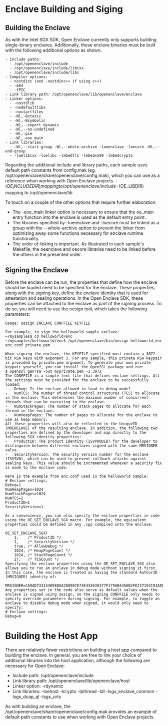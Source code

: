 # Enclave Building and Siging

## Building the Enclave

   As with the Intel SGX SDK, Open Enclave currently only supports building single-binary enclaves. Additionally, these enclave binaries must be built with the following additional options as shown:
   
    - Include paths:
      - /opt/openenclave/include
      - /opt/openenclave/include/libcxx
      - /opt/openenclave/include/libc
    - Compiler options: 
      - nostdinc (and -nostdinc++ if using c++) 
      -	-m64
      -	-fPIC
    - Link library path: /opt/openenclave/lib/openenclave/enclave
    - Linker options:
      -	-nostdlib
      -	-nodefaultlibs
      -	-nostartfiles 
      -	-Wl,-Bstatic
      -	-Wl,-Bsymbolic 
      -	-Wl,--export-dynamic 
      -	-Wl,--no-undefined
      -	-Wl,-pie
      -	-Wl,-eoe_main
    - Link libraries:
      - -Wl,--start-group -Wl,--whole-archive -loeenclave -loecore -Wl,--end-group
      -	-loelibcxx -loelibc -lmbedtls -lmbedx509 -lmbedcrypto
      
   Regarding the additional include and library paths, each sample uses default path constants from config.mak (eg. /opt/openenclave/share/openenclave/config.mak), which you can use as a reference when working with Open Enclave projects.
   -$(OE_INCLUDEDIR) mapping to /opt/openenclave/include
   -$(OE_LIBDIR) mapping to /opt/openenclave/lib
    
   To touch on a couple of the other options that require further elaboration:
   
   - The -eoe_main linker option is necessary to ensure that the oe_main entry function into the enclave is used as the default entry point. 
   - The libraries specified by -loeenclave and -loecore must be linked as a group with the --whole-archive option to prevent the linker from optimizing away some functions necessary for enclave runtime functionality. 
   - The order of linking is important. As illustrated in each sample's Makefile, the oeenclave and oecore libraries need to be linked before the others in the presented order.

## Signing the Enclave

   Before the enclave can be run, the properties that define how the enclave should be loaded need to be specified for the enclave. These properties, along with the signing key, define the enclave identity that is used for attestation and sealing operations. 
    In the Open Enclave SDK, these properties can be attached to the enclave as part of the signing process. To do so, you will need to use the oesign tool, which takes the following parameters:
    
    Usage: oesign ENCLAVE CONFFILE KEYFILE
    
    For example, to sign the helloworld sample enclave:
    ~/mysamples$ cd helloworld/enc
    ~/mysamples/helloworld/enc$ /opt/openenclave/bin/oesign helloworld_enc enc.conf private.pem
    
    When signing the enclave, the KEYFILE specified must contain a 3072-bit RSA keys with exponent 3. For any sample, this private RSA keypair is provided by private.pem argument. To generate your own private keypair yourself, you can install the OpenSSL package and run:
    $ openssl genrsa -out myprivate.pem -3 3072
    The CONFFILE is a simple text file that defines enclave settings. All the settings must be provided for the enclave to be successfully loaded:
    -	Debug: Is the enclave allowed to load in debug mode? 
    -	NumTCS: The number of thread control structures (TCS) to allocate in the enclave. This determines the maximum number of concurrent threads that can be executing in the enclave.
    -	NumStackPages: The number of stack pages to allocate for each thread in the enclave.
    -	NumHeapPages: The number of pages to allocate for the enclave to use as heap memory. 
    All these properties will also be reflected in the UniqueID (MRENCLAVE) of the resulting enclave. In addition, the following two properties are defined by the developer and map directly to the following SGX identity properties:
    -	ProductID: The product identity (ISVPRODID) for the developer to distinguish between different enclaves signed with the same MRSIGNER value.
    -	SecurityVersion: The security version number for the enclave (ISVSVN), which can be used to prevent rollback attacks against sealing keys. This value should be incremented whenever a security fix is made to the enclave code.
    
    Here is the example from enc.conf used in the helloworld sample:
    # Enclave settings:
    Debug=1
    NumHeapPages=1024
    NumStackPages=1024
    NumTCS=2
    ProductID=1
    SecurityVersion=1
    
    As a convenience, you can also specify the enclave properties in code using the OE_SET_ENCLAVE_SGX macro. For example, the equivalent properties could be defined in any .cpp compiled into the enclave: 
    
    OE_SET_ENCLAVE_SGX(
        1,    /* ProductID */
        1,    /* SecurityVersion */
        true, /* AllowDebug */
        1024, /* HeapPageCount */
        1024, /* StackPageCount */
        2);   /* TCSCount */
    Specifying the enclave properties using the OE_SET_ENCLAVE_SGX also allows you to run an enclave in debug mode without signing it first. In this case, the enclave is treated as having the standard AuthorID (MRSIGNER) identity of:
        MRSIGNER=CA9AD7331448980AA28890CE73E433638377F179AB4456B2FE237193193A8D0A
    Any properties set in the code also serve as default values when the enclave is signed using oesign, so the signing CONFFILE only needs to specify override parameters during signing. For example, to toggle an enclave to disable debug mode when signed, it would only need to specify:
    # Enclave settings:
    Debug=0


# Building the Host App

There are relatively fewer restrictions on building a host app compared to building the enclave. In general, you are free to link your choice of additional libraries into the host application, although the following are necessary for Open Enclave:
- Include path: /opt/openenclave/include 
- Link library path: /opt/openenclave/lib/openenclave/host
- Linker option: -rdynamic
- Link libraries: -loehost -lcrypto -lpthread -ldl -lsgx_enclave_common -lsgx_dcap_ql -lsgx_urts

As with building an enclave, the /opt/openenclave/share/openenclave/config.mak provides an example of default path constants to use when working with Open Enclave projects.
